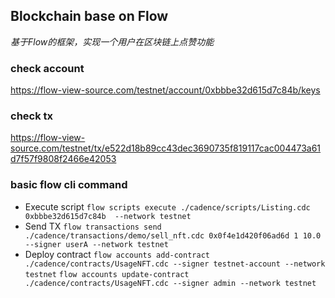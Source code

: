 ## Blockchain base on Flow
*基于Flow的框架，实现一个用户在区块链上点赞功能*

### check account
https://flow-view-source.com/testnet/account/0xbbbe32d615d7c84b/keys
### check tx
https://flow-view-source.com/testnet/tx/e522d18b89cc43dec3690735f819117cac004473a61d7f57f9808f2466e42053

### basic flow cli command

- Execute script
```flow scripts execute ./cadence/scripts/Listing.cdc 0xbbbe32d615d7c84b  --network testnet```
- Send TX
```flow transactions send ./cadence/transactions/demo/sell_nft.cdc 0x0f4e1d420f06ad6d 1 10.0 --signer userA --network testnet```
- Deploy contract
```flow accounts add-contract ./cadence/contracts/UsageNFT.cdc --signer testnet-account --network testnet```
```flow accounts update-contract ./cadence/contracts/UsageNFT.cdc --signer admin --network testnet```


